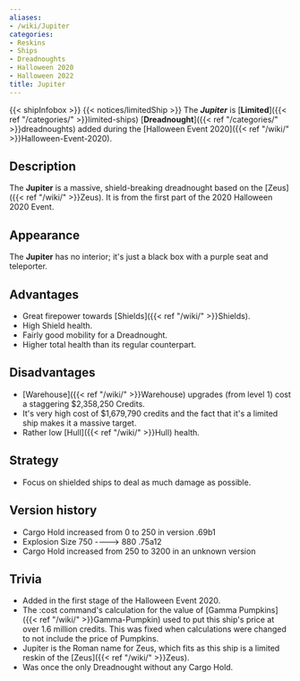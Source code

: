 ```yaml
---
aliases:
- /wiki/Jupiter
categories:
- Reskins
- Ships
- Dreadnoughts
- Halloween 2020
- Halloween 2022
title: Jupiter
---
```


{{< shipInfobox >}} {{< notices/limitedShip >}} The **_Jupiter_** is [**Limited**]({{< ref "/categories/" >}}limited-ships) [**Dreadnought**]({{< ref "/categories/" >}}dreadnoughts) added during the [Halloween Event 2020]({{< ref "/wiki/" >}}Halloween-Event-2020). 

## Description

The **Jupiter** is a massive, shield-breaking dreadnought based on the [Zeus]({{< ref "/wiki/" >}}Zeus). It is from the first part of the 2020 Halloween 2020 Event.

## Appearance

The **Jupiter** has no interior; it's just a black box with a purple seat and teleporter.

## Advantages

- Great firepower towards [Shields]({{< ref "/wiki/" >}}Shields).
- High Shield health.
- Fairly good mobility for a Dreadnought.
- Higher total health than its regular counterpart.

## Disadvantages

- [Warehouse]({{< ref "/wiki/" >}}Warehouse) upgrades (from level 1) cost a staggering $2,358,250 Credits.
- It's very high cost of $1,679,790 credits and the fact that it's a limited ship makes it a massive target.
- Rather low [Hull]({{< ref "/wiki/" >}}Hull) health.

## Strategy

- Focus on shielded ships to deal as much damage as possible.

## Version history 

- Cargo Hold increased from 0 to 250 in version .69b1
- Explosion Size 750 ----> 880 .75a12
- Cargo Hold increased from 250 to 3200 in an unknown version

## Trivia

- Added in the first stage of the Halloween Event 2020.
- The :cost command's calculation for the value of [Gamma Pumpkins]({{< ref "/wiki/" >}}Gamma-Pumpkin) used to put this ship's price at over 1.6 million credits. This was fixed when calculations were changed to not include the price of Pumpkins.
- Jupiter is the Roman name for Zeus, which fits as this ship is a limited reskin of the [Zeus]({{< ref "/wiki/" >}}Zeus).
- Was once the only Dreadnought without any Cargo Hold.